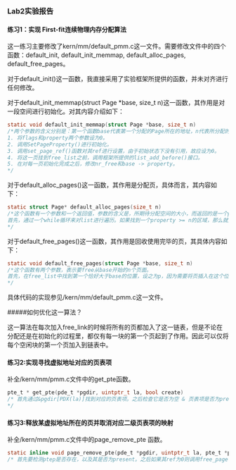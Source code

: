 ### Lab2实验报告

#### 练习1：实现 First-fit连续物理内存分配算法

这一练习主要修改了kern/mm/default_pmm.c这一文件。需要修改文件中的四个函数：default_init, default_init_memmap, default_alloc_pages, default_free_pages。

对于default_init()这一函数，我直接采用了实验框架所提供的函数，并未对齐进行任何修改。

对于default_init_memmap(struct Page *base, size_t n)这一函数，其作用是对一段空间进行初始化。对其内容介绍如下：

```c
static void default_init_memmap(struct Page *base, size_t n)
/*两个参数的含义分别是：第一个函数base代表第一个分配的Page所在的地址，n代表所分配的页数。而函数的含义是对所分配的空间进行初始化。结合页的定义，其初始化的方法为对页中的每一个项进行初始化工作，初始化的具体方法为：
1. 将flags和property两个参数设为0。
2. 调用SetPageProperty()进行初始化。
3. 调用set_page_ref()函数对其ref进行设置，由于初始状态下没有引用，故应设为0。
4. 将这一页挂到free_list之前，调用框架所提供的list_add_before()接口。
5. 在对每一页初始化完成之后，修改nr_free和base -> property。
*/
```

对于default_alloc_pages()这一函数，其作用是分配页，具体而言，其内容如下：

```c
static struct Page* default_alloc_pages(size_t n)
/*这个函数有一个参数和一个返回值，参数的含义是，所期待分配空间的大小，而返回的是一个page，代表所分配到的空间的第一个页。需要特别说明的是，如果分配失败，则返回值为NULL。
首先，通过一个while循环来对list进行遍历。如果找到一个property >= n的区域，那么就分配这一区域。具体方法为：对区域中的每个页（通过list_next依次访问），依次调用SetPageProperty()和ClearPageProperty()对其进行初始化操作，并将其从free_list上移除。
*/
```

对于default_free_pages()这一函数，其作用是回收使用完毕的页，其具体内容如下：

```c
static void default_free_pages(struct Page *base, size_t n)
/*这个函数有两个参数，表示要free从base开始的n个页面。
首先，在free_list中找到第一个恰好大于base的位置，设之为p，因为需要将页插入在这个位置。在找到应当插入的位置之后，将这n个page依次插入到free_list当中。并对base进行设置操作(flags = 0, set_page_ref, ClearPageProperty(), SetPageProperty(), property = n)。如果插入的位置正好与p可以连接在一起，那么就将其property += p -> property，并将 p -> property 设置为0。之后对于位于其之前的页进行一次相同的操作即可。
*/
```

具体代码的实现参见/kern/mm/default_pmm.c这一文件。

#####如何优化这一算法？

这一算法在每次加入free_link的时候将所有的页都加入了这一链表，但是不论在分配还是在初始化的过程里，都仅有每一块的第一个页起到了作用。因此可以仅将每个空闲块的第一个页加入到链表中。

#### 练习2:实现寻找虚拟地址对应的页表项

补全/kern/mm/pmm.c文件中的get_pte函数。

```c
pte_t * get_pte(pde_t *pgdir, uintptr_t la, bool create)
/* 首先通过&pgdir[PDX(la)]找到对应的页表项。之后检查它是否为空 & 页表项是否为present。之后检查它是否被创建，如果没有被创建则分配一个新的页。之后创建页的地址。之后将其reference设置为1.之后获取其地址，并将这一地址对应的页进行初始化。
*/
```

#### 练习3:释放某虚拟地址所在的页并取消对应二级页表项的映射

补全/kern/mm/pmm.c文件中的page_remove_pte 函数。

```c
static inline void page_remove_pte(pde_t *pgdir, uintptr_t la, pte_t *ptep)
/* 首先要检测ptep是否存在，以及其是否为present。之后如果其ref为0则调用free_page()函数将其free。之后将ptep设置为0（即改为不存在），并invalidate对应的tlb项。
```



